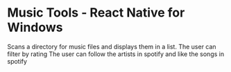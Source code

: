 # Music Tools - React Native for Windows

Scans a directory for music files and displays them in a list. 
The user can filter by rating
The user can follow the artists in spotify and like the songs in spotify
